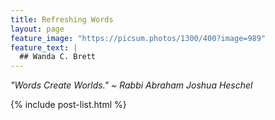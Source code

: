 ```yaml
---
title: Refreshing Words
layout: page
feature_image: "https://picsum.photos/1300/400?image=989"
feature_text: |
  ## Wanda C. Brett
---
```


_"Words Create Worlds." ~ Rabbi Abraham Joshua Heschel_


  {% include post-list.html %}

